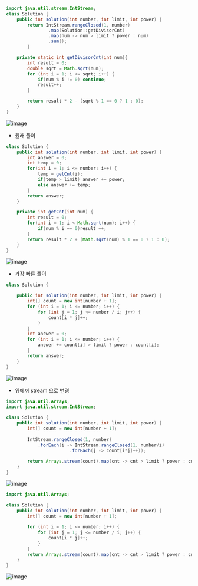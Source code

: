 ```java
import java.util.stream.IntStream;
class Solution {
    public int solution(int number, int limit, int power) {
        return IntStream.rangeClosed(1, number)
                .map(Solution::getDivisorCnt)
                .map(num -> num > limit ? power : num)
                .sum();
        }

    private static int getDivisorCnt(int num){
        int result = 0;
        double sqrt = Math.sqrt(num);
        for (int i = 1; i <= sqrt; i++) {
            if(num % i != 0) continue;
            result++;
        }

        return result * 2 - (sqrt % 1 == 0 ? 1 : 0);
    }
}
```
![image](https://github.com/alswo1212/CNF_codingTest_sturdy/assets/92290312/5cca8f65-8090-4689-a2f3-7a22eb6eb922)

+ 원래 풀이
```java
class Solution {
    public int solution(int number, int limit, int power) {
        int answer = 0;
        int temp = 0;
        for(int i = 1; i <= number; i++) {
            temp = getCnt(i);
            if(temp > limit) answer += power;
            else answer += temp;
        }
        return answer;
    }

    private int getCnt(int num) {
        int result = 0;
        for(int i = 1; i < Math.sqrt(num); i++) {
            if(num % i == 0)result ++;
        }
        return result * 2 + (Math.sqrt(num) % 1 == 0 ? 1 : 0); 
    }
}
```
![image](https://github.com/alswo1212/CNF_codingTest_sturdy/assets/92290312/62af3a26-ecda-4b69-9e79-33b9f540bfa4)

+ 가장 빠른 풀이
```java
class Solution {

    public int solution(int number, int limit, int power) {
        int[] count = new int[number + 1];    
        for (int i = 1; i <= number; i++) {
            for (int j = 1; j <= number / i; j++) {
                count[i * j]++;
            }
        }
        int answer = 0;
        for (int i = 1; i <= number; i++) {
            answer += count[i] > limit ? power : count[i];
        }
        return answer;
    }
}
```
![image](https://github.com/alswo1212/CNF_codingTest_sturdy/assets/92290312/43dae974-1594-4b98-9a9a-5689eb452668)

+ 위에꺼 stream 으로 변경
```java
import java.util.Arrays;
import java.util.stream.IntStream;

class Solution {
    public int solution(int number, int limit, int power) {
        int[] count = new int[number + 1];
        
        IntStream.rangeClosed(1, number)
            .forEach(i -> IntStream.rangeClosed(1, number/i)
                        .forEach(j -> count[i*j]++));
        
        return Arrays.stream(count).map(cnt -> cnt > limit ? power : cnt).sum();
    }
}
```
![image](https://github.com/alswo1212/CNF_codingTest_sturdy/assets/92290312/1e106c94-6ddd-4f95-bc30-230e4c50a90f)

```java
import java.util.Arrays;

class Solution {
    public int solution(int number, int limit, int power) {
        int[] count = new int[number + 1];
        
        for (int i = 1; i <= number; i++) {
            for (int j = 1; j <= number / i; j++) {
                count[i * j]++;
            }
        }
        return Arrays.stream(count).map(cnt -> cnt > limit ? power : cnt).sum();
    }
}
```
![image](https://github.com/alswo1212/CNF_codingTest_sturdy/assets/92290312/b631ceb6-fcd4-4981-b7dc-348b1590a241)
